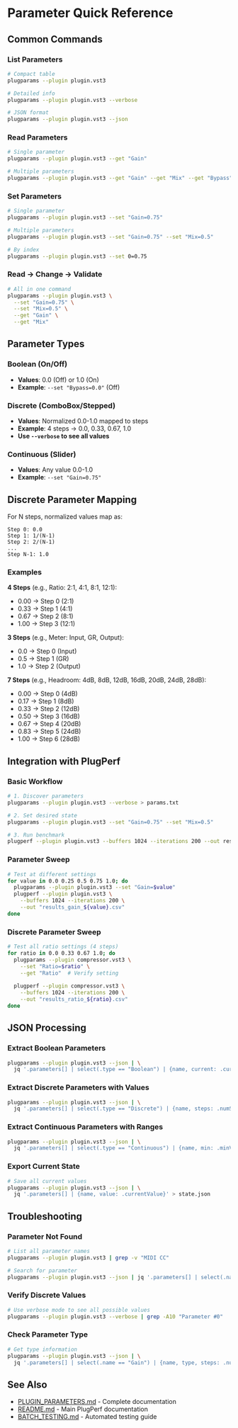 # Parameter Quick Reference

## Common Commands

### List Parameters
```bash
# Compact table
plugparams --plugin plugin.vst3

# Detailed info
plugparams --plugin plugin.vst3 --verbose

# JSON format
plugparams --plugin plugin.vst3 --json
```

### Read Parameters
```bash
# Single parameter
plugparams --plugin plugin.vst3 --get "Gain"

# Multiple parameters
plugparams --plugin plugin.vst3 --get "Gain" --get "Mix" --get "Bypass"
```

### Set Parameters
```bash
# Single parameter
plugparams --plugin plugin.vst3 --set "Gain=0.75"

# Multiple parameters
plugparams --plugin plugin.vst3 --set "Gain=0.75" --set "Mix=0.5"

# By index
plugparams --plugin plugin.vst3 --set 0=0.75
```

### Read → Change → Validate
```bash
# All in one command
plugparams --plugin plugin.vst3 \
  --set "Gain=0.75" \
  --set "Mix=0.5" \
  --get "Gain" \
  --get "Mix"
```

## Parameter Types

### Boolean (On/Off)
- **Values**: 0.0 (Off) or 1.0 (On)
- **Example**: `--set "Bypass=0.0"` (Off)

### Discrete (ComboBox/Stepped)
- **Values**: Normalized 0.0-1.0 mapped to steps
- **Example**: 4 steps → 0.0, 0.33, 0.67, 1.0
- **Use `--verbose` to see all values**

### Continuous (Slider)
- **Values**: Any value 0.0-1.0
- **Example**: `--set "Gain=0.75"`

## Discrete Parameter Mapping

For N steps, normalized values map as:
```
Step 0: 0.0
Step 1: 1/(N-1)
Step 2: 2/(N-1)
...
Step N-1: 1.0
```

### Examples

**4 Steps** (e.g., Ratio: 2:1, 4:1, 8:1, 12:1):
- 0.00 → Step 0 (2:1)
- 0.33 → Step 1 (4:1)
- 0.67 → Step 2 (8:1)
- 1.00 → Step 3 (12:1)

**3 Steps** (e.g., Meter: Input, GR, Output):
- 0.0 → Step 0 (Input)
- 0.5 → Step 1 (GR)
- 1.0 → Step 2 (Output)

**7 Steps** (e.g., Headroom: 4dB, 8dB, 12dB, 16dB, 20dB, 24dB, 28dB):
- 0.00 → Step 0 (4dB)
- 0.17 → Step 1 (8dB)
- 0.33 → Step 2 (12dB)
- 0.50 → Step 3 (16dB)
- 0.67 → Step 4 (20dB)
- 0.83 → Step 5 (24dB)
- 1.00 → Step 6 (28dB)

## Integration with PlugPerf

### Basic Workflow
```bash
# 1. Discover parameters
plugparams --plugin plugin.vst3 --verbose > params.txt

# 2. Set desired state
plugparams --plugin plugin.vst3 --set "Gain=0.75" --set "Mix=0.5"

# 3. Run benchmark
plugperf --plugin plugin.vst3 --buffers 1024 --iterations 200 --out results.csv
```

### Parameter Sweep
```bash
# Test at different settings
for value in 0.0 0.25 0.5 0.75 1.0; do
  plugparams --plugin plugin.vst3 --set "Gain=$value"
  plugperf --plugin plugin.vst3 \
    --buffers 1024 --iterations 200 \
    --out "results_gain_${value}.csv"
done
```

### Discrete Parameter Sweep
```bash
# Test all ratio settings (4 steps)
for ratio in 0.0 0.33 0.67 1.0; do
  plugparams --plugin compressor.vst3 \
    --set "Ratio=$ratio" \
    --get "Ratio"  # Verify setting
  
  plugperf --plugin compressor.vst3 \
    --buffers 1024 --iterations 200 \
    --out "results_ratio_${ratio}.csv"
done
```

## JSON Processing

### Extract Boolean Parameters
```bash
plugparams --plugin plugin.vst3 --json | \
  jq '.parameters[] | select(.type == "Boolean") | {name, current: .currentValue}'
```

### Extract Discrete Parameters with Values
```bash
plugparams --plugin plugin.vst3 --json | \
  jq '.parameters[] | select(.type == "Discrete") | {name, steps: .numSteps, values}'
```

### Extract Continuous Parameters with Ranges
```bash
plugparams --plugin plugin.vst3 --json | \
  jq '.parameters[] | select(.type == "Continuous") | {name, min: .minValue, max: .maxValue}'
```

### Export Current State
```bash
# Save all current values
plugparams --plugin plugin.vst3 --json | \
  jq '.parameters[] | {name, value: .currentValue}' > state.json
```

## Troubleshooting

### Parameter Not Found
```bash
# List all parameter names
plugparams --plugin plugin.vst3 | grep -v "MIDI CC"

# Search for parameter
plugparams --plugin plugin.vst3 --json | jq '.parameters[] | select(.name | contains("Gain"))'
```

### Verify Discrete Values
```bash
# Use verbose mode to see all possible values
plugparams --plugin plugin.vst3 --verbose | grep -A10 "Parameter #0"
```

### Check Parameter Type
```bash
# Get type information
plugparams --plugin plugin.vst3 --json | \
  jq '.parameters[] | select(.name == "Gain") | {name, type, steps: .numSteps}'
```

## See Also

- [PLUGIN_PARAMETERS.md](PLUGIN_PARAMETERS.md) - Complete documentation
- [README.md](../README.md) - Main PlugPerf documentation
- [BATCH_TESTING.md](BATCH_TESTING.md) - Automated testing guide
